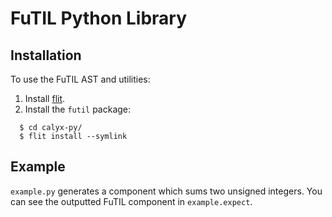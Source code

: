 # FuTIL Python Library

## Installation
To use the FuTIL AST and utilities:
1. Install [flit](https://flit.readthedocs.io/en/latest/#install).
2. Install the `futil` package:
```
  $ cd calyx-py/
  $ flit install --symlink
```

## Example
`example.py` generates a component which sums two unsigned integers.
You can see the outputted FuTIL component in `example.expect`.
